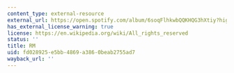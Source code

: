 ```yaml
---
content_type: external-resource
external_url: https://open.spotify.com/album/6soqFlhkwbQQKHQG3hXtiy?highlight=spotify:track:5cx2BN274Yk6El2T4RPl3h
has_external_license_warning: true
license: https://en.wikipedia.org/wiki/All_rights_reserved
status: ''
title: RM
uid: fd028925-e5bb-4869-a386-0beab2755ad7
wayback_url: ''
---
```

